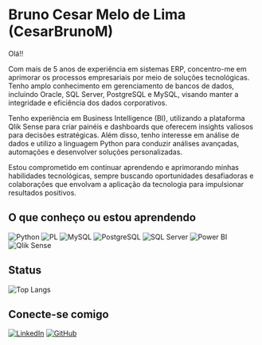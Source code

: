 # Bruno Cesar Melo de Lima (CesarBrunoM)
Olá!! 

Com mais de 5 anos de experiência em sistemas ERP, concentro-me em aprimorar os processos empresariais por meio de soluções tecnológicas. Tenho amplo conhecimento em gerenciamento de bancos de dados, incluindo Oracle, SQL Server, PostgreSQL e MySQL, visando manter a integridade e eficiência dos dados corporativos.

Tenho experiência em Business Intelligence (BI), utilizando a plataforma Qlik Sense para criar painéis e dashboards que oferecem insights valiosos para decisões estratégicas. Além disso, tenho interesse em análise de dados e utilizo a linguagem Python para conduzir análises avançadas, automações e desenvolver soluções personalizadas.

Estou comprometido em continuar aprendendo e aprimorando minhas habilidades tecnológicas, sempre buscando oportunidades desafiadoras e colaborações que envolvam a aplicação da tecnologia para impulsionar resultados positivos.  

## O que conheço ou estou aprendendo
![Python](https://img.shields.io/badge/python-3670A0?style=for-the-badge&logo=python&logoColor=ffdd54)
![PL](https://img.shields.io/badge/PL%2FSQL-FFFFFF?style=for-the-badge&logo=oracle&logoColor=FF0000&labelColor=FFFFFF&color=FF0000)
![MySQL](https://img.shields.io/badge/MySQL-00000F?style=for-the-badge&logo=mysql&logoColor=white)
![PostgreSQL](https://img.shields.io/badge/PostgreSQL-000?style=for-the-badge&logo=postgresql)
![SQL Server](https://img.shields.io/badge/SQL_Server-%23CC2927.svg?style=for-the-badge&logo=microsoft-sql-server&logoColor=white)
![Power BI](https://img.shields.io/badge/Power_BI-%23F2C811.svg?style=for-the-badge&logo=power-bi&logoColor=white)
![Qlik Sense](https://img.shields.io/badge/Qlik_Sense-%23000000.svg?style=for-the-badge&logo=qlik&logoColor=white)

## Status
![Top Langs](https://github-readme-stats-git-masterrstaa-rickstaa.vercel.app/api/top-langs/?username=CesarBrunoM&layout=compact&bg_color=000&border_color=30A3DC&title_color=E94D5F&text_color=FFF)

## Conecte-se comigo
[![LinkedIn](https://img.shields.io/badge/LinkedIn-000?style=for-the-badge&logo=linkedin&logoColor=0E76A8)](https://www.linkedin.com/in/bruno-cesar-604a39190/)
[![GitHub](https://img.shields.io/badge/GitHub-100000?style=for-the-badge&logo=github&logoColor=white)](https://github.com/CesarBrunoM)
